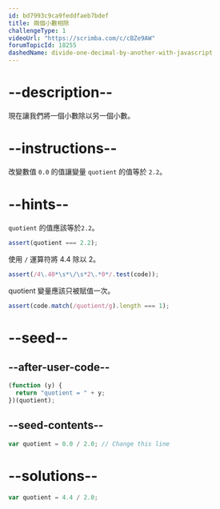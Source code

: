 ```yaml
---
id: bd7993c9ca9feddfaeb7bdef
title: 兩個小數相除
challengeType: 1
videoUrl: "https://scrimba.com/c/cBZe9AW"
forumTopicId: 18255
dashedName: divide-one-decimal-by-another-with-javascript
---
```


# --description--

現在讓我們將一個小數除以另一個小數。

# --instructions--

改變數值 `0.0` 的值讓變量 `quotient` 的值等於 `2.2`。

# --hints--

`quotient` 的值應該等於`2.2`。

```js
assert(quotient === 2.2);
```

使用 `/` 運算符將 4.4 除以 2。

```js
assert(/4\.40*\s*\/\s*2\.*0*/.test(code));
```

quotient 變量應該只被賦值一次。

```js
assert(code.match(/quotient/g).length === 1);
```

# --seed--

## --after-user-code--

```js
(function (y) {
  return "quotient = " + y;
})(quotient);
```

## --seed-contents--

```js
var quotient = 0.0 / 2.0; // Change this line
```

# --solutions--

```js
var quotient = 4.4 / 2.0;
```
